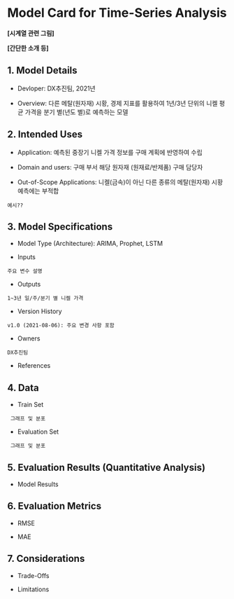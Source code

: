 # Model Card for Time-Series Analysis 

**[시계열 관련 그림]**  

**[간단한 소개 등]** 


## 1. Model Details

* Devloper: DX추진팀, 2021년

* Overview: 다른 메탈(원자재) 시황, 경제 지표를 활용하여 1년/3년 단위의 니켈 평균 가격을 분기 별(년도 별)로 예측하는 모델


## 2. Intended Uses

* Application: 예측된 중장기 니켈 가격 정보를 구매 계획에 반영하여 수립 

* Domain and users: 구매 부서 해당 원자재 (원재료/반제품) 구매 담당자

* Out-of-Scope Applications: 니켈(금속)이 아닌 다른 종류의 메탈(원자재) 시황 예측에는 부적합

```
예시??
```

## 3. Model Specifications

* Model Type (Architecture): ARIMA, Prophet, LSTM

* Inputs
```
주요 변수 설명
``` 
* Outputs
```
1~3년 일/주/분기 별 니켈 가격 
``` 
* Version History
```
v1.0 (2021-08-06): 주요 변경 사항 포함
```
* Owners
```
DX추진팀
```
* References

## 4. Data

* Train Set
```
 그래프 및 분포
```

* Evaluation Set
```
 그래프 및 분포
```

## 5. Evaluation Results (Quantitative Analysis)

*	Model Results

## 6. Evaluation Metrics

*	RMSE
 
*	MAE

## 7.	Considerations

*	Trade-Offs

*	Limitations
